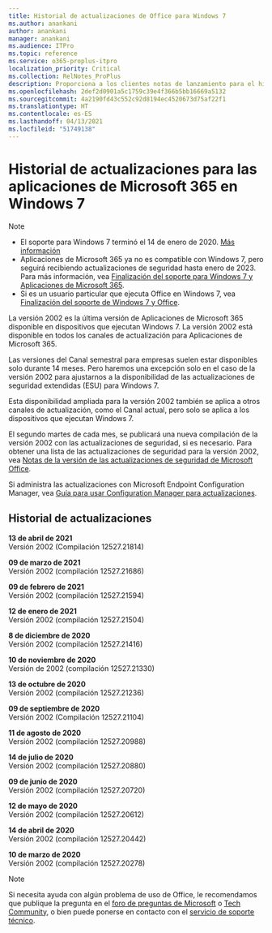 ```yaml
---
title: Historial de actualizaciones de Office para Windows 7
ms.author: anankani
author: anankani
manager: anankani
ms.audience: ITPro
ms.topic: reference
ms.service: o365-proplus-itpro
localization_priority: Critical
ms.collection: RelNotes_ProPlus
description: Proporciona a los clientes notas de lanzamiento para el historial de actualizaciones de las aplicaciones de Microsoft 365 para Windows 7
ms.openlocfilehash: 2def2d0901a5c1759c39e4f366b5bb16669a5132
ms.sourcegitcommit: 4a2190fd43c552c92d8194ec4520673d75af22f1
ms.translationtype: HT
ms.contentlocale: es-ES
ms.lasthandoff: 04/13/2021
ms.locfileid: "51749138"
---
```

# <a name="update-history-for-microsoft-365-apps-on-windows-7"></a>Historial de actualizaciones para las aplicaciones de Microsoft 365 en Windows 7 

 > [!NOTE]
>
>- El soporte para Windows 7 terminó el 14 de enero de 2020. [Más información](https://www.microsoft.com/microsoft-365/windows/end-of-windows-7-support)
>- Aplicaciones de Microsoft 365 ya no es compatible con Windows 7, pero seguirá recibiendo actualizaciones de seguridad hasta enero de 2023. Para más información, vea [Finalización del soporte para Windows 7 y Aplicaciones de Microsoft 365](/DeployOffice/endofsupport/windows-7-support).
>- Si es un usuario particular que ejecuta Office en Windows 7, vea [Finalización del soporte de Windows 7 y Office](https://support.microsoft.com/office/78f20fab-b57b-44d7-8368-06a8493f3cb9).

La versión 2002 es la última versión de Aplicaciones de Microsoft 365 disponible en dispositivos que ejecutan Windows 7. La versión 2002 está disponible en todos los canales de actualización para Aplicaciones de Microsoft 365.

Las versiones del Canal semestral para empresas suelen estar disponibles solo durante 14 meses. Pero haremos una excepción solo en el caso de la versión 2002 para ajustarnos a la disponibilidad de las actualizaciones de seguridad extendidas (ESU) para Windows 7.

Esta disponibilidad ampliada para la versión 2002 también se aplica a otros canales de actualización, como el Canal actual, pero solo se aplica a los dispositivos que ejecutan Windows 7.

El segundo martes de cada mes, se publicará una nueva compilación de la versión 2002 con las actualizaciones de seguridad, si es necesario. Para obtener una lista de las actualizaciones de seguridad para la versión 2002, vea [Notas de la versión de las actualizaciones de seguridad de Microsoft Office](microsoft365-apps-security-updates.md).

Si administra las actualizaciones con Microsoft Endpoint Configuration Manager, vea [Guía para usar Configuration Manager para actualizaciones](/deployoffice/endofsupport/windows-7-support#guidance-when-using-configuration-manager-for-updates).


## <a name="update-history"></a>Historial de actualizaciones

[//]: # (NO ELIMINAR)

**13 de abril de 2021**<br/>
Versión 2002 (Compilación 12527.21814)<br/>

**09 de marzo de 2021**<br/>
Versión 2002 (compilación 12527.21686)<br/>

**09 de febrero de 2021**<br/>
Versión 2002 (compilación 12527.21594)<br/>

**12 de enero de 2021**<br/>
Versión 2002 (compilación 12527.21504)<br/>

**8 de diciembre de 2020**<br/>
Versión 2002 (compilación 12527.21416)<br/>

**10 de noviembre de 2020**<br/>
Versión de 2002 (compilación 12527.21330)<br/>

**13 de octubre de 2020**<br/>
Versión 2002 (compilación 12527.21236)<br/>

**09 de septiembre de 2020**<br/>
Versión 2002 (Compilación 12527.21104)<br/>

**11 de agosto de 2020**<br/>
Versión 2002 (compilación 12527.20988)<br/>

**14 de julio de 2020**<br/>
Versión 2002 (compilación 12527.20880)<br/>

**09 de junio de 2020**<br/>
Versión 2002 (compilación 12527.20720)<br/>

**12 de mayo de 2020**<br/>
Versión 2002 (compilación 12527.20612)<br/>

**14 de abril de 2020**<br/>
Versión 2002 (compilación 12527.20442)<br/>

**10 de marzo de 2020**<br/>
Versión 2002 (compilación 12527.20278)<br/>




> [!NOTE]
> Si necesita ayuda con algún problema de uso de Office, le recomendamos que publique la pregunta en el [foro de preguntas de Microsoft](https://answers.microsoft.com/) o [Tech Community](https://techcommunity.microsoft.com/), o bien puede ponerse en contacto con el [servicio de soporte técnico](https://support.microsoft.com/contactus).